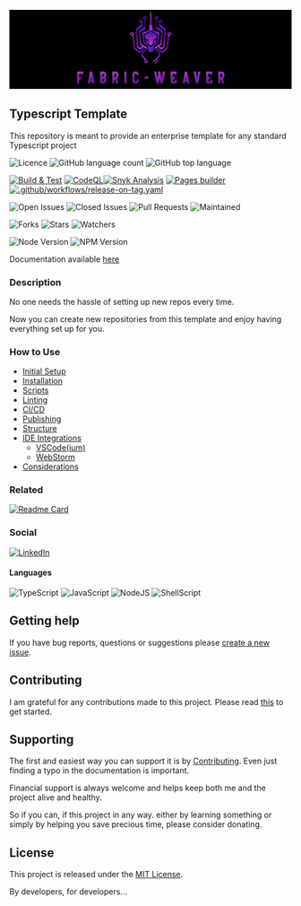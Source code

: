 [![Banner](./workdocs/assets/Banner.png)](https://decaf-ts.github.io/ts-workspace/)
## Typescript Template

This repository is meant to provide an enterprise template for any standard Typescript project

![Licence](https://img.shields.io/github/license/decaf-ts/fabric-weaver.svg?style=plastic)
![GitHub language count](https://img.shields.io/github/languages/count/decaf-ts/fabric-weaver?style=plastic)
![GitHub top language](https://img.shields.io/github/languages/top/decaf-ts/fabric-weaver?style=plastic)

[![Build & Test](https://github.com/decaf-ts/fabric-weaver/actions/workflows/nodejs-build-prod.yaml/badge.svg)](https://github.com/decaf-ts/fabric-weaver/actions/workflows/nodejs-build-prod.yaml)
[![CodeQL](https://github.com/decaf-ts/fabric-weaver/actions/workflows/codeql-analysis.yml/badge.svg)](https://github.com/decaf-ts/fabric-weaver/actions/workflows/codeql-analysis.yml)[![Snyk Analysis](https://github.com/decaf-ts/fabric-weaver/actions/workflows/snyk-analysis.yaml/badge.svg)](https://github.com/decaf-ts/fabric-weaver/actions/workflows/snyk-analysis.yaml)
[![Pages builder](https://github.com/decaf-ts/fabric-weaver/actions/workflows/pages.yaml/badge.svg)](https://github.com/decaf-ts/fabric-weaver/actions/workflows/pages.yaml)
[![.github/workflows/release-on-tag.yaml](https://github.com/decaf-ts/fabric-weaver/actions/workflows/release-on-tag.yaml/badge.svg?event=release)](https://github.com/decaf-ts/fabric-weaver/actions/workflows/release-on-tag.yaml)

![Open Issues](https://img.shields.io/github/issues/decaf-ts/fabric-weaver.svg)
![Closed Issues](https://img.shields.io/github/issues-closed/decaf-ts/fabric-weaver.svg)
![Pull Requests](https://img.shields.io/github/issues-pr-closed/decaf-ts/fabric-weaver.svg)
![Maintained](https://img.shields.io/badge/Maintained%3F-yes-green.svg)

![Forks](https://img.shields.io/github/forks/decaf-ts/fabric-weaver.svg)
![Stars](https://img.shields.io/github/stars/decaf-ts/fabric-weaver.svg)
![Watchers](https://img.shields.io/github/watchers/decaf-ts/fabric-weaver.svg)

![Node Version](https://img.shields.io/badge/dynamic/json.svg?url=https%3A%2F%2Fraw.githubusercontent.com%2Fbadges%2Fshields%2Fmaster%2Fpackage.json&label=Node&query=$.engines.node&colorB=blue)
![NPM Version](https://img.shields.io/badge/dynamic/json.svg?url=https%3A%2F%2Fraw.githubusercontent.com%2Fbadges%2Fshields%2Fmaster%2Fpackage.json&label=NPM&query=$.engines.npm&colorB=purple)

Documentation available [here](https://decaf-ts.github.io/fabric-weaver/)


### Description

No one needs the hassle of setting up new repos every time.

Now you can create new repositories from this template and enjoy having everything set up for you.



### How to Use

- [Initial Setup](./tutorials/For%20Developers.md#_initial-setup_)
- [Installation](./tutorials/For%20Developers.md#installation)
- [Scripts](./tutorials/For%20Developers.md#scripts)
- [Linting](./tutorials/For%20Developers.md#testing)
- [CI/CD](./tutorials/For%20Developers.md#continuous-integrationdeployment)
- [Publishing](./tutorials/For%20Developers.md#publishing)
- [Structure](./tutorials/For%20Developers.md#repository-structure)
- [IDE Integrations](./tutorials/For%20Developers.md#ide-integrations)
  - [VSCode(ium)](./tutorials/For%20Developers.md#visual-studio-code-vscode)
  - [WebStorm](./tutorials/For%20Developers.md#webstorm)
- [Considerations](./tutorials/For%20Developers.md#considerations)




### Related

[![Readme Card](https://github-readme-stats.vercel.app/api/pin/?username=decaf-ts&repo=ts-workspace)](https://github.com/decaf-ts/ts-workspace)

### Social

[![LinkedIn](https://img.shields.io/badge/LinkedIn-0077B5?style=for-the-badge&logo=linkedin&logoColor=white)](https://www.linkedin.com/in/decaf-ts/)




#### Languages

![TypeScript](https://img.shields.io/badge/TypeScript-007ACC?style=for-the-badge&logo=typescript&logoColor=white)
![JavaScript](https://img.shields.io/badge/JavaScript-F7DF1E?style=for-the-badge&logo=javascript&logoColor=black)
![NodeJS](https://img.shields.io/badge/Node.js-43853D?style=for-the-badge&logo=node.js&logoColor=white)
![ShellScript](https://img.shields.io/badge/Shell_Script-121011?style=for-the-badge&logo=gnu-bash&logoColor=white)

## Getting help

If you have bug reports, questions or suggestions please [create a new issue](https://github.com/decaf-ts/ts-workspace/issues/new/choose).

## Contributing

I am grateful for any contributions made to this project. Please read [this](./workdocs/98-Contributing.md) to get started.

## Supporting

The first and easiest way you can support it is by [Contributing](./workdocs/98-Contributing.md). Even just finding a typo in the documentation is important.

Financial support is always welcome and helps keep both me and the project alive and healthy.

So if you can, if this project in any way. either by learning something or simply by helping you save precious time, please consider donating.

## License

This project is released under the [MIT License](./LICENSE.md).

By developers, for developers...